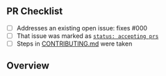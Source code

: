 <!-- 👋 Hi, thanks for sending a PR to node-ts-package! 💖.
Please fill out all fields below and make sure each item is true and [x] checked.
Otherwise we may not be able to review your PR. -->

## PR Checklist

- [ ] Addresses an existing open issue: fixes #000
- [ ] That issue was marked as [`status: accepting prs`](https://github.com/navin-moorthy/node-ts-package/issues?q=is%3Aopen+is%3Aissue+label%3A%22status%3A+accepting+prs%22)
- [ ] Steps in [CONTRIBUTING.md](https://github.com/navin-moorthy/node-ts-package/blob/main/.github/CONTRIBUTING.md) were taken

## Overview

<!-- Description of what is changed and how the code change does that. -->
